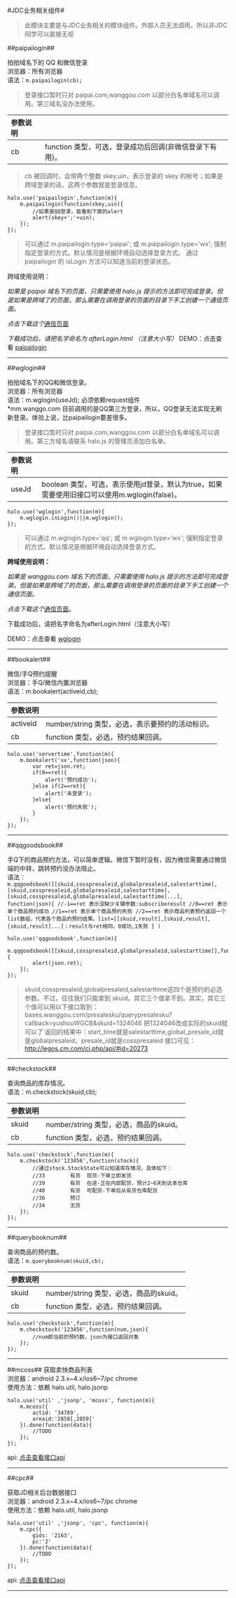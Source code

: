 #JDC业务相关组件#
> 此模块主要是与JDC业务相关的模块组件。外部人员无法调用。所以非JDC同学可以直接无视


##paipailogin##

拍拍域名下的 QQ 和微信登录  
浏览器：所有浏览器  
语法：`m.paipailogin(cb);`

>登录接口暂时只对 paipai.com,wanggou.com 以部分白名单域名可以调用。第三域名没办法使用。

|参数说明||
|:----|:----|   
|cb|function 类型，可选，登录成功后回调(非微信登录下有用)。|
>cb 被回调时，会带两个整数 skey,uin，表示登录的 skey 的帐号；如果是跨域登录的话，这两个参数就是登录信息。

```
halo.use('paipailogin',function(m){
    m.paipailogin(function(skey,uin){
        //如果是QQ登录，能看到下面的alert
        alert(skey+';'+uin);
    });
});
```

>可以通过 m.paipailogin.type='paipai'; 或 m.paipailogin.type='wx'; 强制指定登录的方式。默认情况是根据环境自动选择登录方式。
通过 paipailogin 的 isLogin 方法可以知道当前的登录状态。

跨域使用说明：

*如果是 paipai 域名下的页面，只需要使用 halo.js 提示的方法即可完成登录。但是如果是跨域了的页面，那么需要在调用登录的页面的目录下手工创建一个通信页面。*

*点击下载这个*[通信页面](http://jdc.jd.com/halo/demo/afterLogin.txt)

*下载成功后，请把名字命名为 afterLogin.html （注意大小写）*
DEMO：点击查看 [paipailogin](http://jdc.jd.com/halo/demo/paipailogin.html)

--------------------------------------------------------------------------

##wglogin##

拍拍域名下的QQ和微信登录。  
浏览器：所有浏览器  
语法：m.wglogin(useJd); 必须依赖request组件  
*mm.wanggo.com 目前调用的是QQ第三方登录，所以，QQ登录无法实现无刷新登录。体验上说，比paipailogin要差很多。

>登录接口暂时只对 paipai.com,wanggou.com 以部分白名单域名可以调用。第三方域名请联系 halo.js 的管理员添加白名单。

|参数说明   ||
|:----|:----|
|useJd|boolean 类型，可选，表示使用jd登录，默认为true，如果需要使用旧接口可以使用m.wglogin(false)。|

```
halo.use('wglogin',function(m){
    m.wglogin.isLogin()||m.wglogin();
});
```
>可以通过 m.wglogin.type='qq'; 或 m.wglogin.type='wx'; 强制指定登录的方式。默认情况是根据环境自动选择登录方式。

**跨域使用说明：**

*如果是 wanggou.com 域名下的页面，只需要使用 halo.js 提示的方法即可完成登录。但是如果是跨域了的页面，那么需要在调用登录的页面的目录下手工创建一个通信页面。*

*点击下载这个*[通信页面](http://jdc.jd.com/halo/demo/wglogin/afterLogin.txt)。

下载成功后，请把名字命名为afterLogin.html（注意大小写）

DEMO：点击查看 [wglogin](http://qian-duan-she-ji.us/wx/html/act/201410/mm/index.html)

------------------------------------------------------------------------

##bookalert##

微信/手Q预约提醒  
浏览器：手Q/微信内置浏览器  
语法：m.bookalert(activeid,cb);

|参数说明||
|:----|:----|
|activeid|number/string 类型，必选，表示要预约的活动标识。|
|cb|function 类型，必选，预约结果回调。|

```
halo.use('servertime',function(m){
    m.bookalert('xx',function(json){
        var ret=json.ret;
        if(0==ret){
            alert('预约成功');
        }else if(2==ret){
            alert('未登录');
        }else{
            alert('预约失败');
        }
    });
});
```
--------------------------------------------------------------------------

##qqgoodsbook##

手Q下的商品预约方法，可以简单逻辑。微信下暂时没有，因为微信需要通过微信端的中转，跳转预约没办法阻止。  
语法：`m.qqgoodsbook([[skuid,cosspresaleid,globalpresaleid,salestarttime],[skuid,cosspresaleid,globalpresaleid,salestarttime],[skuid,cosspresaleid,globalpresaleid,salestarttime]...], function(json){ //-1==ret 表示没缺少关键参数:subscriberesult //0==ret 表示单个商品预约成功 //1==ret 表示单个商品预约失败 //2==ret 表示商品列表预约返回一个list数组，代表各个商品的预约结果。list=[[skuid,result],[skuid,result],[skuid,result]...]；result与ret相同，0成功,1失败 } )`

```
halo.use('qqgoodsbook',function(m){
    m.qqgoodsbook([[skuid,cosspresaleid,globalpresaleid,salestarttime]],function(json){
        alert(json.ret);
    });
});
```
>skuid,cosspresaleid,globalpresaleid,salestarttime这四个是预约的必选参数。不过，往往我们只能拿到 skuid。其它三个值拿不到。其实，其它三个值可以用以下接口取到： bases.wanggou.com/presalesku/querypresalesku?callback=yushouWGCB&skuid=1324046 把1324046改成实际的skuid就可以了
返回的结果中：start_time就是salestarttime,global_presale_id就是globalpresaleid，presale_id就是cosspresaleid
接口可见：http://legos.cm.com/ci.php/api/#id=20273

--------------------------------------------------------------------------

##checkstock##

查询商品的库存情况。  
语法：m.checkstock(skuid,cb);

|参数说明|| 
|:----|:----|
|skuid|number/string 类型，必选，商品的skuid。|
|cb|function 类型，必选，预约结果回调。|

```
halo.use('checkstock',function(m){
    m.checkstock('123456',function(stock){
        //通过stock.StockState可以知道库存情况，具体如下：
        //33        有货  现货-下单立即发货
        //39        有货  在途-正在内部配货，预计2~6天到达本仓库
        //40        有货  可配货-下单后从有货仓库配货
        //36        预订
        //34        无货
    });
});
```

--------------------------------------------------------------------------

##querybooknum##

查询商品的预约数。  
语法：`m.querybooknum(skuid,cb);`

|参数说明   ||
|:----|:----|
|skuid|number/string 类型，必选，商品的skuid。|
|cb|function 类型，必选，预约结果回调。|

```
halo.use('checkstock',function(m){
    m.checkstock('123456',function(num,json){
        //num即当前的预约数，json为接口返回对象
    });
});
```

------------------------------------------------------------------------

##mcoss##
获取卖快商品列表  
浏览器：android 2.3.x~4.x/ios6~7/pc chrome  
使用方法：依赖 halo.util, halo.jsonp

```
halo.use('util' ,'jsonp', 'mcoss', function(m){
    m.mcoss({
        actid: '34789',
        areaid:'2858[,2859]'
    }).done(function(data){
        //TODO
    });
});
```
api: [点击查看接口api](http://legos.cm.com/ci.php/api/#id=20330)

---------------------------------------------------------------------

##cpc##

获取JD相关后台数据接口  
浏览器：android 2.3.x~4.x/ios6~7/pc chrome  
使用方法：依赖 halo.util, halo.jsonp

```
halo.use('util' ,'jsonp', 'cpc', function(m){
    m.cpc({
        gids: '2163',
        pc:'2'
    }).done(function(data){
        //TODO
    });
});
```

api: [点击查看接口api](http://legos.cm.com/ci.php/api/#id=20333)


-----------------------------------------------------------------------





